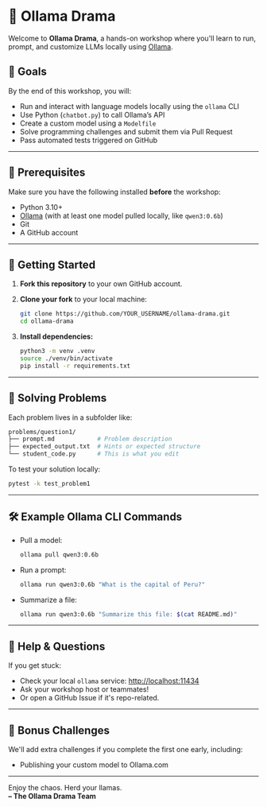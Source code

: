 # 🦙 Ollama Drama

Welcome to **Ollama Drama**, a hands-on workshop where you'll learn to run, prompt, and customize LLMs locally using [Ollama](https://ollama.com/).

## 🎯 Goals

By the end of this workshop, you will:

- Run and interact with language models locally using the `ollama` CLI
- Use Python (`chatbot.py`) to call Ollama’s API
- Create a custom model using a `Modelfile`
- Solve programming challenges and submit them via Pull Request
- Pass automated tests triggered on GitHub

---

## 🧰 Prerequisites

Make sure you have the following installed **before** the workshop:

- Python 3.10+
- [Ollama](https://ollama.com/download) (with at least one model pulled locally, like `qwen3:0.6b`)
- Git
- A GitHub account

---

## 🚀 Getting Started

1. **Fork this repository** to your own GitHub account.
2. **Clone your fork** to your local machine:

   ```bash
   git clone https://github.com/YOUR_USERNAME/ollama-drama.git
   cd ollama-drama
   ```

3. **Install dependencies:**

   ```bash
   python3 -m venv .venv
   source ./venv/bin/activate
   pip install -r requirements.txt
   ```

---

## 🧪 Solving Problems

Each problem lives in a subfolder like:

```bash
problems/question1/
├── prompt.md            # Problem description
├── expected_output.txt  # Hints or expected structure
└── student_code.py      # This is what you edit
```

To test your solution locally:

```bash
pytest -k test_problem1
```

---

## 🛠 Example Ollama CLI Commands

- Pull a model:

  ```bash
  ollama pull qwen3:0.6b
  ```

- Run a prompt:

  ```bash
  ollama run qwen3:0.6b "What is the capital of Peru?"
  ```

- Summarize a file:

  ```bash
  ollama run qwen3:0.6b "Summarize this file: $(cat README.md)"
  ```

---

## 💬 Help & Questions

If you get stuck:

- Check your local `ollama` service: [http://localhost:11434](http://localhost:11434)
- Ask your workshop host or teammates!
- Or open a GitHub Issue if it's repo-related.

---

## 🤘 Bonus Challenges

We'll add extra challenges if you complete the first one early, including:

- Publishing your custom model to Ollama.com

---

Enjoy the chaos. Herd your llamas.  
**– The Ollama Drama Team**

